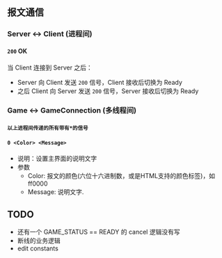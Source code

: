 ## 报文通信

### Server <-> Client (进程间)

#### `200` OK

当 Client 连接到 Server 之后：

+ Server 向 Client 发送 `200` 信号，Client 接收后切换为 Ready
+ 之后 Client 向 Server 发送 `200` 信号，Server 接收后切换为 Ready

### Game <-> GameConnection (多线程间)

#### `以上进程间传递的所有带有*的信号`

#### `0 <Color> <Message>`

+ 说明：设置主界面的说明文字
+ 参数
  + Color: 报文的颜色(六位十六进制数，或是HTML支持的颜色标签)，如ff0000
  + Message: 说明文字.



## TODO

+ 还有一个 GAME_STATUS == READY 的 cancel 逻辑没有写
+ 断线的业务逻辑
+ edit constants